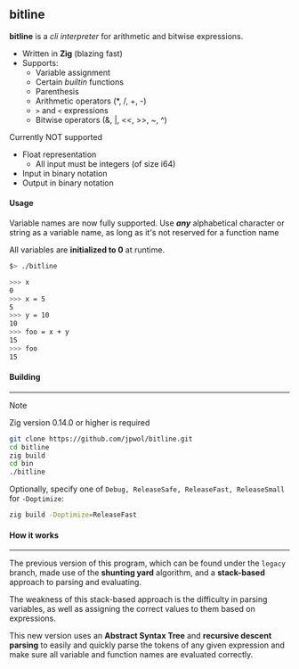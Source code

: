 ## bitline

**bitline** is a _cli interpreter_ for arithmetic and bitwise expressions.

- Written in **Zig** (blazing fast)
- Supports:
  - Variable assignment
  - Certain _builtin_ functions
  - Parenthesis
  - Arithmetic operators (\*, /, +, -)
  - `>` and `<` expressions
  - Bitwise operators (&, |, <<, >>, ~, ^)

Currently NOT supported

- Float representation
  - All input must be integers (of size i64)
- Input in binary notation
- Output in binary notation

#### Usage

Variable names are now fully supported. Use **_any_** alphabetical character or string as a variable name, as long as it's not reserved for a function name

All variables are **initialized to 0** at runtime.

```bash
$> ./bitline

>>> x
0
>>> x = 5
5
>>> y = 10
10
>>> foo = x + y
15
>>> foo
15
```

#### Building

---

> [!NOTE]
> Zig version 0.14.0 or higher is required

```bash
git clone https://github.com/jpwol/bitline.git
cd bitline
zig build
cd bin
./bitline
```

Optionally, specify one of `Debug, ReleaseSafe, ReleaseFast, ReleaseSmall` for `-Doptimize`:

```bash
zig build -Doptimize=ReleaseFast
```

#### How it works

---

The previous version of this program, which can be found under the `legacy` branch, made use of the **shunting yard** algorithm, and a **stack-based** approach to parsing and evaluating.

The weakness of this stack-based approach is the difficulty in parsing variables, as well as assigning the correct values to them based on expressions.

This new version uses an **Abstract Syntax Tree** and **recursive descent parsing** to easily and quickly parse the tokens of any given expression and make sure all variable and function names are evaluated correctly.

